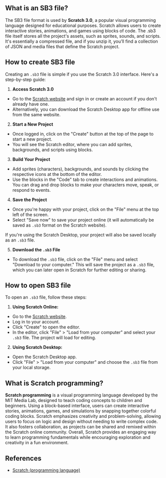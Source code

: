 ## What is an SB3 file?

The SB3 file format is used by **Scratch 3.0**, a popular visual programming language designed for educational purposes. Scratch allows users to create interactive stories, animations, and games using blocks of code. The .sb3 file itself stores all the project's assets, such as sprites, sounds, and scripts. It's essentially a compressed file, and if you unzip it, you’ll find a collection of JSON and media files that define the Scratch project.

## How to create SB3 file

Creating an `.sb3` file is simple if you use the Scratch 3.0 interface. Here's a step-by-step guide:

1. **Access Scratch 3.0**

-   Go to the [Scratch website](https://scratch.mit.edu/) and sign in or create an account if you don't already have one.
-   Alternatively, you can download the Scratch Desktop app for offline use from the same website.

2. **Start a New Project**

-   Once logged in, click on the "Create" button at the top of the page to start a new project.
-   You will see the Scratch editor, where you can add sprites, backgrounds, and scripts using blocks.

3. **Build Your Project**

-   Add sprites (characters), backgrounds, and sounds by clicking the respective icons at the bottom of the editor.
-   Use the blocks in the "Code" tab to create interactions and animations. You can drag and drop blocks to make your characters move, speak, or respond to events.

4. **Save the Project**

-   Once you're happy with your project, click on the "File" menu at the top left of the screen.
-   Select "Save now" to save your project online (it will automatically be saved as `.sb3` format on the Scratch website).

If you're using the Scratch Desktop, your project will also be saved locally as an `.sb3` file.

5. **Download the `.sb3` File**

-   To download the `.sb3` file, click on the "File" menu and select "Download to your computer." This will save the project as a `.sb3` file, which you can later open in Scratch for further editing or sharing.

## How to open SB3 file

To open an `.sb3` file, follow these steps:

1. **Using Scratch Online:**

-   Go to the [Scratch website](https://scratch.mit.edu/).
-   Log in to your account.
-   Click "Create" to open the editor.
-   In the editor, click "File" > "Load from your computer" and select your `.sb3` file. The project will load for editing.

2. **Using Scratch Desktop:**

-   Open the Scratch Desktop app.
-   Click "File" > "Load from your computer" and choose the `.sb3` file from your local storage.

## What is Scratch programming?

**Scratch programming** is a visual programming language developed by the MIT Media Lab, designed to teach coding concepts to children and beginners. Using a block-based interface, users can create interactive stories, animations, games, and simulations by snapping together colorful coding blocks. Scratch emphasizes creativity and problem-solving, allowing users to focus on logic and design without needing to write complex code. It also fosters collaboration, as projects can be shared and remixed within the Scratch online community. Overall, Scratch provides an engaging way to learn programming fundamentals while encouraging exploration and creativity in a fun environment.

## References
* [Scratch (programming language)](https://en.wikipedia.org/wiki/Scratch_(programming_language))

